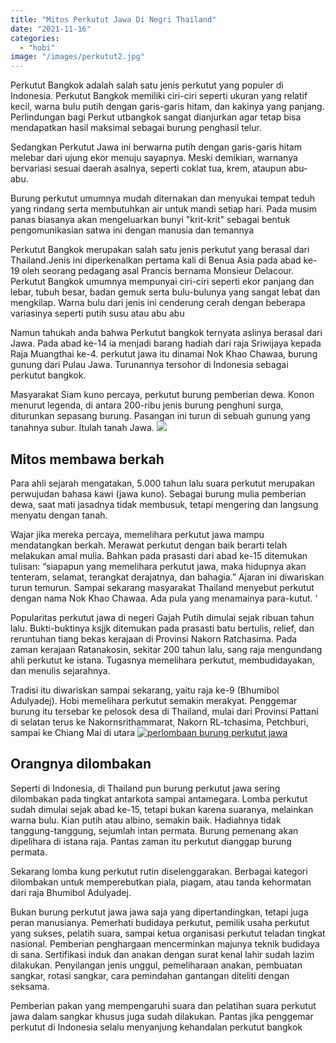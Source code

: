 ```yaml
---
title: "Mitos Perkutut Jawa Di Negri Thailand"
date: "2021-11-16"
categories: 
  - "hobi"
image: "/images/perkutut2.jpg"
---
```


Perkutut Bangkok adalah salah satu jenis perkutut yang populer di Indonesia. Perkutut Bangkok memiliki ciri-ciri seperti ukuran yang relatif kecil, warna bulu putih dengan garis-garis hitam, dan kakinya yang panjang. Perlindungan bagi Perkut utbangkok sangat dianjurkan agar tetap bisa mendapatkan hasil maksimal sebagai burung penghasil telur.

Sedangkan Perkutut Jawa ini berwarna putih dengan garis-garis hitam melebar dari ujung ekor menuju sayapnya. Meski demikian, warnanya bervariasi sesuai daerah asalnya, seperti coklat tua, krem, ataupun abu-abu.

Burung perkutut umumnya mudah diternakan dan menyukai tempat teduh yang rindang serta membutuhkan air untuk mandi setiap hari. Pada musim panas biasanya akan mengeluarkan bunyi "krit-krit" sebagai bentuk pengomunikasian satwa ini dengan manusia dan temannya

Perkutut Bangkok merupakan salah satu jenis perkutut yang berasal dari Thailand.Jenis ini diperkenalkan pertama kali di Benua Asia pada abad ke-19 oleh seorang pedagang asal Prancis bernama Monsieur Delacour. Perkutut Bangkok umumnya mempunyai ciri-ciri seperti ekor panjang dan lebar, tubuh besar, badan gemuk serta bulu-bulunya yang sangat lebat dan mengkilap. Warna bulu dari jenis ini cenderung cerah dengan beberapa variasinya seperti putih susu atau abu abu

Namun tahukah anda bahwa Perkutut bangkok ternyata aslinya berasal dari Jawa. Pada abad ke-14 ia menjadi barang hadiah dari raja Sriwijaya kepada Raja Muangthai ke-4. perkutut jawa itu dinamai Nok Khao Chawaa, burung gunung dari Pulau Jawa. Turunannya tersohor di Indonesia sebagai perkutut bangkok.

Masyarakat Siam kuno percaya, perkutut burung pemberian dewa. Konon menurut legenda, di antara 200-ribu jenis burung penghuni surga, diturunkan sepasang burung. Pasangan ini turun di sebuah gunung yang tanahnya subur. Itulah tanah Jawa. [![](/images/perkutut-jawa-300x195.jpg)](http://localhost/mitra/wp-content/uploads/2021/11/perkutut-jawa.jpg)

## Mitos membawa berkah

Para ahli sejarah mengatakan, 5.000 tahun lalu suara perkutut merupakan perwujudan bahasa kawi (jawa kuno). Sebagai burung mulia pemberian dewa, saat mati jasadnya tidak membusuk, tetapi mengering dan langsung menyatu dengan tanah.

Wajar jika mereka percaya, memelihara perkutut jawa mampu mendatangkan berkah. Merawat perkutut dengan baik berarti telah melakukan amal mulia. Bahkan pada prasasti dari abad ke-15 ditemukan tulisan: “siapapun yang memelihara perkutut jawa, maka hidupnya akan tenteram, selamat, terangkat derajatnya, dan bahagia.” Ajaran ini diwariskan turun temurun. Sampai sekarang masyarakat Thailand menyebut perkutut dengan nama Nok Khao Chawaa. Ada pula yang menamainya para-kutut. ‘

Popularitas perkutut jawa di negeri Gajah Putih dimulai sejak ribuan tahun lalu. Bukti-buktinya ksjjk ditemukan pada prasasti batu bertulis, relief, dan reruntuhan tiang bekas kerajaan di Provinsi Nakorn Ratchasima. Pada zaman kerajaan Ratanakosin, sekitar 200 tahun lalu, sang raja mengundang ahli perkutut ke istana. Tugasnya memelihara perkutut, membudidayakan, dan menulis sejarahnya.

Tradisi itu diwariskan sampai sekarang, yaitu raja ke-9 (Bhumibol Adulyadej). Hobi memelihara perkutut semakin merakyat. Penggemar burung itu tersebar ke pelosok desa di Thailand, mulai dari Provinsi Pattani di selatan terus ke Nakornsrithammarat, Nakorn RL-tchasima, Petchburi, sampai ke Chiang Mai di utara [![perlombaan burung perkutut jawa](/images/burung-perkutut-jawa-300x169.jpg)](http://localhost/mitra/wp-content/uploads/2021/11/burung-perkutut-jawa.jpg)

## Orangnya dilombakan

Seperti di Indonesia, di Thailand pun burung perkutut jawa sering dilombakan pada tingkat antarkota sampai antamegara. Lomba perkutut sudah dimulai sejak abad ke-15, tetapi bukan karena suaranya, melainkan warna bulu. Kian putih atau albino, semakin baik. Hadiahnya tidak tanggung-tanggung, sejumlah intan permata. Burung pemenang akan dipelihara di istana raja. Pantas zaman itu perkutut dianggap burung permata.

Sekarang lomba kung perkutut rutin diselenggarakan. Berbagai kategori dilombakan untuk memperebutkan piala, piagam, atau tanda kehormatan dari raja Bhumibol Adulyadej.

Bukan burung perkutut jawa jawa saja yang dipertandingkan, tetapi juga peran manusianya. Pemerhati budidaya perkutut, pemilik usaha perkutut yang sukses, pelatih suara, sampai ketua organisasi perkutut teladan tingkat nasional. Pemberian penghargaan mencerminkan majunya teknik budidaya di sana. Sertifikasi induk dan anakan dengan surat kenal lahir sudah lazim dilakukan. Penyilangan jenis unggul, pemeliharaan anakan, pembuatan sangkar, rotasi sangkar, cara pemindahan gantangan diteliti dengan seksama.

Pemberian pakan yang mempengaruhi suara dan pelatihan suara perkutut jawa dalam sangkar khusus juga sudah dilakukan. Pantas jika penggemar perkutut di Indonesia selalu menyanjung kehandalan perkutut bangkok
